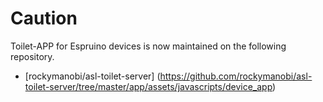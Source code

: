 
# Caution

Toilet-APP for Espruino devices is now maintained on the following repository.

* [rockymanobi/asl-toilet-server] (https://github.com/rockymanobi/asl-toilet-server/tree/master/app/assets/javascripts/device_app)



